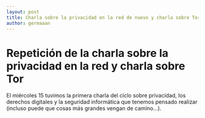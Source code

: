 ```yaml
---
layout: post
title: Charla sobre la privacidad en la red de nuevo y charla sobre Tor
author: germaaan
---
```


# Repetición de la charla sobre la privacidad en la red y charla sobre Tor

El miércoles 15 tuvimos la primera charla del ciclo sobre privacidad, los derechos digitales y la seguridad informática que tenemos pensado realizar (incluso puede que cosas más grandes vengan de camino...). 
